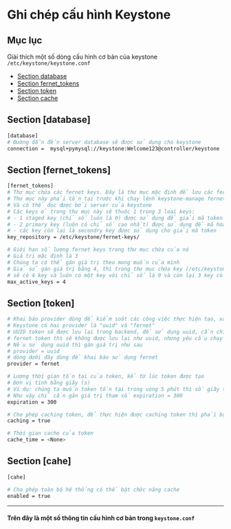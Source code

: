 # Ghi chép cấu hình Keystone

## Mục lục
Giải thích một số dòng cấu hình cơ bản của keystone `/etc/keystone/keystone.conf`
- [Section database](#1)
- [Section fernet_tokens](#2)
- [Section token](#3)
- [Section cache](#4)

<a name=1></a>
## Section [database]
  ```sh
  [database]
  # Đường dẫn đến server database sẽ được sử dụng cho keystone
  connection =  mysql+pymysql://keystone:Welcome123@controller/keystone
  ```
  
  
<a name=2></a>
## Section [fernet_tokens]
  ```sh
  [fernet_tokens]
  # Thư mục chứa các fernet keys. Đây là thư mục mặc định để lưu các fernet keys.
  # Thư mục này phải tồn tại trước khi chạy lệnh`keystone-manage fernet_setup` cho lần đầu tiên
  # Và có thể đọc được bởi server của keystone
  # Các keys ở trong thư mục này sẽ thuộc 1 trong 3 loại keys:
  # - 1 staged key (chỉ số luôn là 0) được sử dụng để giải mã token
  # - 2 primary key (luôn có chỉ số cao nhất) được sử dụng để mã hóa và giải mã token
  # - các key còn lại là secondry key được sử dụng cho giải mã token
  key_repository = /etc/keystone/fernet-keys/ 

  # Giới hạn số lượng fernet keys trong thư mục chứa của nó
  # Giá trị mặc định là 3
  # Chúng ta có thể gán giá trị theo mong muốn của mình
  # Giả sử gán giá trị bằng 4, thì trong thư mục chứa key (/etc/keystone/fernet-keys/)
  # sẽ có 4 key và luôn có một key với chỉ số là 0 và còn lại 3 key có chỉ số theo thứ tự tăng dần (ví dụ: 0 4 5 6)
  max_active_keys = 4
  
  ```
<a name=3></a>
## Section [token]
  ```sh
  # Khai báo provider dùng để kiểm soát các công việc thực hiện tạo, xác nhận, thu hồi token trong keystone
  # Keystone có hai provider là "uuid" và "fernet"
  # UUID token sẽ được lưu lại trong backend, để sử dụng uuid, cần chỉ rõ backend (ở trong tùy chọn `[token] driver`)
  # fernet token thì sẽ không được lưu lại như uuid, nhưng yêu cầu chạy lệnh keystone-manage fernet_setup` (cũng như lệnh `keystone-manage fernet_rotate`) để quản lý key
  # Nếu sử dụng uuid thì gán giá trị như sau
  # provider = uuid
  # dòng dưới đây dùng để khai báo sử dụng fernet
  provider = fernet
  
  # Lượng thời gian tồn tại của token, kể từ lúc token được tạo
  # Đơn vị tính bằng giây (s)
  # Ví dụ: chúng ta muốn token tồn tại trong vòng 5 phút thì số giây tương đương là 5*60 = 300
  # Như vậy chỉ cần gán giá trị tham số expiration = 300
  expiration = 300
  
  # Cho phép caching token, để thực hiện được caching token thì phải bật chức năng cache trong section [cache]
  caching = true

  # Thời gian cache của token
  cache_time = <None>
  ```
  
<a name=4></a>
## Section [cahe]
  ```sh
  [cahe]
  
  # Cho phép toàn bộ hệ thống có thể bật chức năng cache
  enabled = true
  ```
  
---
#### Trên đây là một số thông tin cấu hình cơ bản trong `keystone.conf`  
